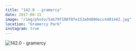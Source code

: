 ```yaml
---
title: "142.0 - gramercy"
date: 2017-06-15
image: "/img/photo/5ab79f100f0fe153a04806ecc4401442.jpg"
location: "Gramercy Park"
instagram: true
---
```


![142.0 - gramercy](/img/photo/5ab79f100f0fe153a04806ecc4401442.jpg)
